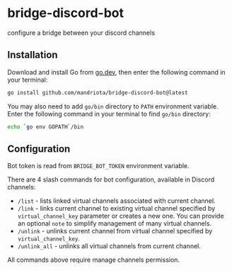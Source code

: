# bridge-discord-bot
configure a bridge between your discord channels

## Installation

Download and install Go from [go.dev](https://go.dev), then enter the following command in your terminal:
```sh
go install github.com/mandriota/bridge-discord-bot@latest
```

You may also need to add `go/bin` directory to `PATH` environment variable.
Enter the following command in your terminal to find `go/bin` directory:
```sh
echo `go env GOPATH`/bin
```

## Configuration
Bot token is read from `BRIDGE_BOT_TOKEN` environment variable.

There are 4 slash commands for bot configuration, available in Discord channels:
- `/list` - lists linked virtual channels associated with current channel.
- `/link` - links current channel to existing virtual channel specified by `virtual_channel_key` parameter or creates a new one. You can provide an optional `note` to simplify management of many virtual channels.
- `/unlink` - unlinks current channel from virtual channel specified by `virtual_channel_key`.
- `/unlink_all` - unlinks all virtual channels from current channel.

All commands above require manage channels permission.
